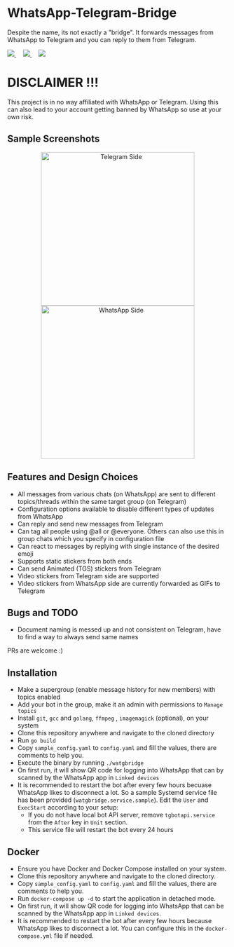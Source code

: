 # WhatsApp-Telegram-Bridge

Despite the name, its not exactly a "bridge". It forwards messages from WhatsApp to Telegram and you can reply to them
from Telegram.

<a href="https://t.me/PropheCProjects">
  <img src="https://img.shields.io/badge/Updates_Channel-2CA5E0?style=for-the-badge&logo=telegram&logoColor=white"></img>
</a>&nbsp; &nbsp;
<a href="https://t.me/WaTgBridge">
  <img src="https://img.shields.io/badge/Discussion_Group-2CA5E0?style=for-the-badge&logo=telegram&logoColor=white"></img>
</a>&nbsp; &nbsp;
<a href="https://youtu.be/xc75XLoTmA4">
  <img src="https://img.shields.io/badge/YouTube-FF0000?style=for-the-badge&logo=youtube&logoColor=white"</img>
</a>

# DISCLAIMER !!!

This project is in no way affiliated with WhatsApp or Telegram. Using this can also lead to your account getting banned by WhatsApp so use at your own risk.

## Sample Screenshots

<p align="center">
  <img src="./assets/telegram_side_sample.png" width="350" alt="Telegram Side">
  <img src="./assets/whatsapp_side_sample.jpg" width="350" alt="WhatsApp Side">
</p>

## Features and Design Choices

- All messages from various chats (on WhatsApp) are sent to different topics/threads within the same target group (on Telegram)
- Configuration options available to disable different types of updates from WhatsApp
- Can reply and send new messages from Telegram
- Can tag all people using @all or @everyone. Others can also use this in group chats which you specify in configuration file
- Can react to messages by replying with single instance of the desired emoji
- Supports static stickers from both ends
- Can send Animated (TGS) stickers from Telegram
- Video stickers from Telegram side are supported
- Video stickers from WhatsApp side are currently forwarded as GIFs to Telegram

## Bugs and TODO

- Document naming is messed up and not consistent on Telegram, have to find a way to always send same names

PRs are welcome :)


## Installation

- Make a supergroup (enable message history for new members) with topics enabled
- Add your bot in the group, make it an admin with permissions to `Manage topics`
- Install `git`, `gcc` and `golang`, `ffmpeg` , `imagemagick` (optional), on your system
- Clone this repository anywhere and navigate to the cloned directory
- Run `go build`
- Copy `sample_config.yaml` to `config.yaml` and fill the values, there are comments to help you.
- Execute the binary by running `./watgbridge`
- On first run, it will show QR code for logging into WhatsApp that can by scanned by the WhatsApp app in `Linked devices`
- It is recommended to restart the bot after every few hours becuase WhatsApp likes to disconnect a lot. So a sample Systemd service file has been provided (`watgbridge.service.sample`). Edit the `User` and `ExecStart` according to your setup:
    - If you do not have local bot API server, remove `tgbotapi.service` from the `After` key in `Unit` section.
    - This service file will restart the bot every 24 hours

## Docker

- Ensure you have Docker and Docker Compose installed on your system.
- Clone this repository anywhere and navigate to the cloned directory.
- Copy `sample_config.yaml` to `config.yaml` and fill the values, there are comments to help you.
- Run `docker-compose up -d` to start the application in detached mode.
- On first run, it will show QR code for logging into WhatsApp that can be scanned by the WhatsApp app in `Linked devices`.
- It is recommended to restart the bot after every few hours because WhatsApp likes to disconnect a lot. You can configure this in the `docker-compose.yml` file if needed.
